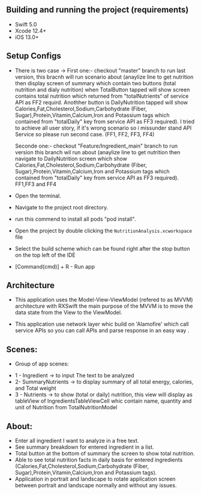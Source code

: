 ## Building and running the project (requirements)
* Swift 5.0
* Xcode 12.4+
* iOS 13.0+

## Setup Configs
- There is two case -> First one:- checkout  "master" branch to run last version, this bracnh will run scenario about (anaylize line to get nutrition then display screen of summary which contain two buttons (total nutrition and dialy nutrition) when TotalButton tapped will show screen contains total nutrition which returned from "totalNutrients" of  service API as FF2 requird.
        Anothher button is DailyNutrition tapped will show Calories,Fat,Cholesterol,Sodium,Carbohydrate (Fiber, Sugar),Protein,Vitamin,Calcium,Iron and Potassium tags which contained from "totalDaily" key from service API as FF3 required).
        I tried to achieve all user story, if it's wrong scenario so i missunder stand API Service so please run second case. (FF1, FF2, FF3, FF4)
    
    Seconde one:- checkout "Feature/Ingredient_main" branch to run version this branch wil run about (anaylize line to get nutrition then navigate to DailyNutrition screen which show Calories,Fat,Cholesterol,Sodium,Carbohydrate (Fiber, Sugar),Protein,Vitamin,Calcium,Iron and Potassium tags which contained from "totalDaily" key from service API as FF3 required). FF1,FF3 and FF4
    
- Open the terminal.
- Navigate to the project root directory.
- run this commend to install all pods "pod install".
- Open the project by double clicking the `NutritionAnalysis.xcworkspace` file
- Select the build scheme which can be found right after the stop button on the top left of the IDE
- [Command(cmd)] + R - Run app


## Architecture
- This application uses the Model-View-ViewModel (refered to as MVVM) architecture with RXSwift
    the main purpose of the MVVM is to move the data state from the View to the ViewModel.
 
 - This application use network layer whic build on 'Alamofire' which call service APIs so you can call APIs  and parse response in an easy way .

## Scenes:
* Group of app scenes: 
- 1 - Ingredient ->  to input The text to be analyzed
- 2- SummaryNutrients -> to display summary of all total energy, calories, and Total weight
- 3 - Nutrients  -> to show (total or daily) nutrition, this view will display as tableView of IngredientsTableViewCell whic contain name, quantity and unit of Nutrition from TotalNutritionModel 



## About:
-  Enter all ingredient I want to analyze in a free text.
- See summary breakdown for entered ingredient in a list.
- Total button at the bottom of summary the screen to show total nutrition.
-  Able to see total nutrition facts in daily basis for entered ingredients
    (Calories,Fat,Cholesterol,Sodium,Carbohydrate (Fiber, Sugar),Protein,Vitamin,Calcium,Iron and Potassium tags).
- Application in portrait and landscape to rotate application screen between portrait and landscape normally and without any issues.

